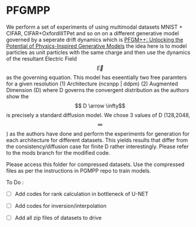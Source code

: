 # PFGMPP

We perform a set of experiments of using multimodal datasets MNIST + CIFAR, CIFAR+OxfordIIITPet and so on on a different generative model governed by a seperate drift dynamics
which is [PFGM++: Unlocking the Potential of Physics-Inspired Generative Models](https://github.com/Newbeeer/pfgmpp/tree/main) the idea here is to model
particles as unit particles with the same charge and then use the dynamics of the resultant Electric Field $$\vec{E}$$ as the governing equation. 
This model has eseentially two free paramters for a given resolution (1) Architecture (ncsnpp | ddpm) (2) Augmented Dimension (D) where D governs the convergent distribution
as the authors show the $$ D \arrow \infty$$ is precisely a standard diffusion model. We chose 3 values of D (128,2048,$$\infty$$) as the authors have done
and perform the experiments for generation for each architecture for different datasets. This yields results that differ from the consistency/diffusion case for finite
D rather interestingly. Please refer to the mods branch for the modified code.

Please access this folder for compressed datasets. Use the compressed files as per the instructions in PGMPP repo to train models.

To Do :

- [ ] Add codes for rank calculation in bottleneck of U-NET
- [ ] Add codes for inversion/interpolation
- [ ] Add all zip files of datasets to drive

